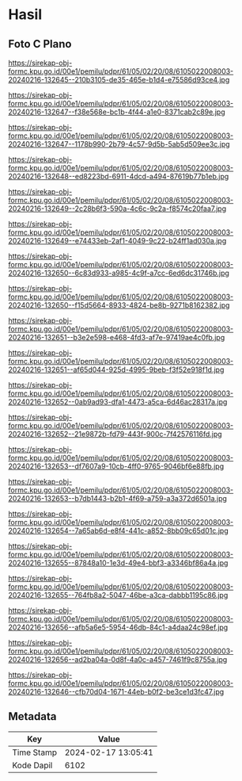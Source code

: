 # Hasil

## Foto C Plano

https://sirekap-obj-formc.kpu.go.id/00e1/pemilu/pdpr/61/05/02/20/08/6105022008003-20240216-132645--210b3105-de35-465e-b1d4-e75586d93ce4.jpg

https://sirekap-obj-formc.kpu.go.id/00e1/pemilu/pdpr/61/05/02/20/08/6105022008003-20240216-132647--f38e568e-bc1b-4f44-a1e0-8371cab2c89e.jpg

https://sirekap-obj-formc.kpu.go.id/00e1/pemilu/pdpr/61/05/02/20/08/6105022008003-20240216-132647--1178b990-2b79-4c57-9d5b-5ab5d509ee3c.jpg

https://sirekap-obj-formc.kpu.go.id/00e1/pemilu/pdpr/61/05/02/20/08/6105022008003-20240216-132648--ed8223bd-6911-4dcd-a494-87619b77b1eb.jpg

https://sirekap-obj-formc.kpu.go.id/00e1/pemilu/pdpr/61/05/02/20/08/6105022008003-20240216-132649--2c28b6f3-590a-4c6c-9c2a-f8574c20faa7.jpg

https://sirekap-obj-formc.kpu.go.id/00e1/pemilu/pdpr/61/05/02/20/08/6105022008003-20240216-132649--e74433eb-2af1-4049-9c22-b24ff1ad030a.jpg

https://sirekap-obj-formc.kpu.go.id/00e1/pemilu/pdpr/61/05/02/20/08/6105022008003-20240216-132650--6c83d933-a985-4c9f-a7cc-6ed6dc31746b.jpg

https://sirekap-obj-formc.kpu.go.id/00e1/pemilu/pdpr/61/05/02/20/08/6105022008003-20240216-132650--f15d5664-8933-4824-be8b-9271b8162382.jpg

https://sirekap-obj-formc.kpu.go.id/00e1/pemilu/pdpr/61/05/02/20/08/6105022008003-20240216-132651--b3e2e598-e468-4fd3-af7e-97419ae4c0fb.jpg

https://sirekap-obj-formc.kpu.go.id/00e1/pemilu/pdpr/61/05/02/20/08/6105022008003-20240216-132651--af65d044-925d-4995-9beb-f3f52e918f1d.jpg

https://sirekap-obj-formc.kpu.go.id/00e1/pemilu/pdpr/61/05/02/20/08/6105022008003-20240216-132652--0ab9ad93-dfa1-4473-a5ca-6d46ac28317a.jpg

https://sirekap-obj-formc.kpu.go.id/00e1/pemilu/pdpr/61/05/02/20/08/6105022008003-20240216-132652--21e9872b-fd79-443f-900c-7f42576116fd.jpg

https://sirekap-obj-formc.kpu.go.id/00e1/pemilu/pdpr/61/05/02/20/08/6105022008003-20240216-132653--df7607a9-10cb-4ff0-9765-9046bf6e88fb.jpg

https://sirekap-obj-formc.kpu.go.id/00e1/pemilu/pdpr/61/05/02/20/08/6105022008003-20240216-132653--b7db1443-b2b1-4f69-a759-a3a372d6501a.jpg

https://sirekap-obj-formc.kpu.go.id/00e1/pemilu/pdpr/61/05/02/20/08/6105022008003-20240216-132654--7a65ab6d-e8f4-441c-a852-8bb09c65d01c.jpg

https://sirekap-obj-formc.kpu.go.id/00e1/pemilu/pdpr/61/05/02/20/08/6105022008003-20240216-132655--87848a10-1e3d-49e4-bbf3-a3346bf86a4a.jpg

https://sirekap-obj-formc.kpu.go.id/00e1/pemilu/pdpr/61/05/02/20/08/6105022008003-20240216-132655--764fb8a2-5047-46be-a3ca-dabbb1195c86.jpg

https://sirekap-obj-formc.kpu.go.id/00e1/pemilu/pdpr/61/05/02/20/08/6105022008003-20240216-132656--afb5a6e5-5954-46db-84c1-a4daa24c98ef.jpg

https://sirekap-obj-formc.kpu.go.id/00e1/pemilu/pdpr/61/05/02/20/08/6105022008003-20240216-132656--ad2ba04a-0d8f-4a0c-a457-7461f9c8755a.jpg

https://sirekap-obj-formc.kpu.go.id/00e1/pemilu/pdpr/61/05/02/20/08/6105022008003-20240216-132646--cfb70d04-1671-44eb-b0f2-be3ce1d3fc47.jpg


## Metadata

| Key        | Value               |
| ---------- | ------------------- |
| Time Stamp | 2024-02-17 13:05:41 |
| Kode Dapil | 6102                |




